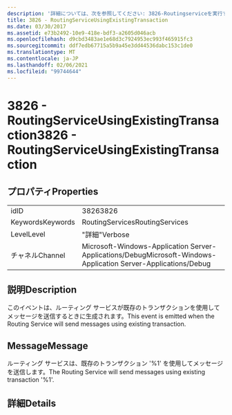 ```yaml
---
description: '詳細については、次を参照してください: 3826-Routingserviceを実行する Existingtransaction'
title: 3826 - RoutingServiceUsingExistingTransaction
ms.date: 03/30/2017
ms.assetid: e73b2492-10e9-418e-bdf3-a2605d046acb
ms.openlocfilehash: d9cbd3483ae1e68d3c7924953ec993f465915fc3
ms.sourcegitcommit: ddf7edb67715a5b9a45e3dd44536dabc153c1de0
ms.translationtype: MT
ms.contentlocale: ja-JP
ms.lasthandoff: 02/06/2021
ms.locfileid: "99744644"
---
```

# <a name="3826---routingserviceusingexistingtransaction"></a><span data-ttu-id="f18c3-103">3826 - RoutingServiceUsingExistingTransaction</span><span class="sxs-lookup"><span data-stu-id="f18c3-103">3826 - RoutingServiceUsingExistingTransaction</span></span>

## <a name="properties"></a><span data-ttu-id="f18c3-104">プロパティ</span><span class="sxs-lookup"><span data-stu-id="f18c3-104">Properties</span></span>  
  
|||  
|-|-|  
|<span data-ttu-id="f18c3-105">id</span><span class="sxs-lookup"><span data-stu-id="f18c3-105">ID</span></span>|<span data-ttu-id="f18c3-106">3826</span><span class="sxs-lookup"><span data-stu-id="f18c3-106">3826</span></span>|  
|<span data-ttu-id="f18c3-107">Keywords</span><span class="sxs-lookup"><span data-stu-id="f18c3-107">Keywords</span></span>|<span data-ttu-id="f18c3-108">RoutingServices</span><span class="sxs-lookup"><span data-stu-id="f18c3-108">RoutingServices</span></span>|  
|<span data-ttu-id="f18c3-109">Level</span><span class="sxs-lookup"><span data-stu-id="f18c3-109">Level</span></span>|<span data-ttu-id="f18c3-110">"詳細"</span><span class="sxs-lookup"><span data-stu-id="f18c3-110">Verbose</span></span>|  
|<span data-ttu-id="f18c3-111">チャネル</span><span class="sxs-lookup"><span data-stu-id="f18c3-111">Channel</span></span>|<span data-ttu-id="f18c3-112">Microsoft-Windows-Application Server-Applications/Debug</span><span class="sxs-lookup"><span data-stu-id="f18c3-112">Microsoft-Windows-Application Server-Applications/Debug</span></span>|  
  
## <a name="description"></a><span data-ttu-id="f18c3-113">説明</span><span class="sxs-lookup"><span data-stu-id="f18c3-113">Description</span></span>  

 <span data-ttu-id="f18c3-114">このイベントは、ルーティング サービスが既存のトランザクションを使用してメッセージを送信するときに生成されます。</span><span class="sxs-lookup"><span data-stu-id="f18c3-114">This event is emitted when the Routing Service will send messages using existing transaction.</span></span>  
  
## <a name="message"></a><span data-ttu-id="f18c3-115">Message</span><span class="sxs-lookup"><span data-stu-id="f18c3-115">Message</span></span>  

 <span data-ttu-id="f18c3-116">ルーティング サービスは、既存のトランザクション '%1' を使用してメッセージを送信します。</span><span class="sxs-lookup"><span data-stu-id="f18c3-116">The Routing Service will send messages using existing transaction '%1'.</span></span>  
  
## <a name="details"></a><span data-ttu-id="f18c3-117">詳細</span><span class="sxs-lookup"><span data-stu-id="f18c3-117">Details</span></span>
